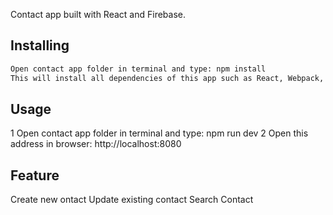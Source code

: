 
Contact app built with React and Firebase.


## Installing
```bash
Open contact app folder in terminal and type: npm install
This will install all dependencies of this app such as React, Webpack, Babel, Link-State-React, React-Router, Firebase...
```

## Usage

1 Open contact app folder in terminal and type: npm run dev
2 Open this address in browser: http://localhost:8080

## Feature

Create new ontact
Update existing contact
Search Contact


